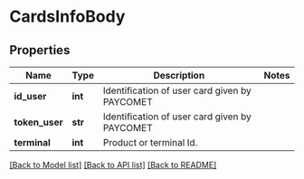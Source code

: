 # CardsInfoBody

## Properties
Name | Type | Description | Notes
------------ | ------------- | ------------- | -------------
**id_user** | **int** | Identification of user card given by PAYCOMET | 
**token_user** | **str** | Identification of user card given by PAYCOMET | 
**terminal** | **int** | Product or terminal Id. | 

[[Back to Model list]](../README.md#documentation-for-models) [[Back to API list]](../README.md#documentation-for-api-endpoints) [[Back to README]](../README.md)

